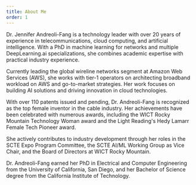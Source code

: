 ```yaml
---
title: About Me
order: 1
---
```


Dr. Jennifer Andreoli-Fang is a technology leader with over 20 years of experience in telecommunications, cloud computing, and artificial intelligence. With a PhD in machine learning for networks and multiple DeepLearning.ai specializations, she combines academic expertise with practical industry experience.

Currently leading the global wireline networks segment at Amazon Web Services (AWS), she works with tier-1 operators on architecting broadband workload on AWS and go-to-market strategies. Her work focuses on building AI solutions and driving innovation in cloud technologies.

With over 110 patents issued and pending, Dr. Andreoli-Fang is recognized as the top female inventor in the cable industry. Her achievements have been celebrated with numerous awards, including the WICT Rocky Mountain Technology Woman award and the Light Reading's Hedy Lamarr Female Tech Pioneer award.

She actively contributes to industry development through her roles in the SCTE Expo Program Committee, the SCTE AI/ML Working Group as Vice Chair, and the Board of Directors at WICT Rocky Mountain.

Dr. Andreoli-Fang earned her PhD in Electrical and Computer Engineering from the University of California, San Diego, and her Bachelor of Science degree from the California Institute of Technology.